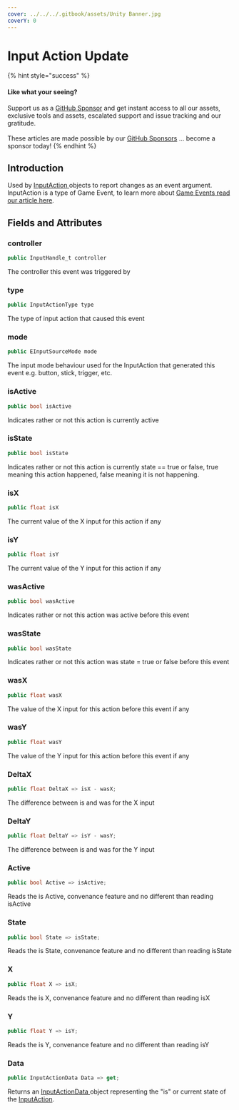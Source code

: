 ```yaml
---
cover: ../../../.gitbook/assets/Unity Banner.jpg
coverY: 0
---
```


# Input Action Update

{% hint style="success" %}
#### Like what your seeing?

Support us as a [GitHub Sponsor](../../../where-to-buy/become-a-sponsor.md) and get instant access to all our assets, exclusive tools and assets, escalated support and issue tracking and our gratitude.\
\
These articles are made possible by our [GitHub Sponsors](../../../where-to-buy/become-a-sponsor.md) ... become a sponsor today!
{% endhint %}

## Introduction

Used by [InputAction ](input-action.md)objects to report changes as an event argument. InputAction is a type of Game Event, to learn more about [Game Events read our article here](../../../assets/system-core/game-events.md).

## Fields and Attributes

### controller

```csharp
public InputHandle_t controller
```

The controller this event was triggered by

### type

```csharp
public InputActionType type
```

The type of input action that caused this event

### mode

```csharp
public EInputSourceMode mode
```

The input mode behaviour used for the InputAction that generated this event e.g. button, stick, trigger, etc.

### isActive

```csharp
public bool isActive
```

Indicates rather or not this action is currently active

### isState

```csharp
public bool isState
```

Indicates rather or not this action is currently state == true or false, true meaning this action happened, false meaning it is not happening.

### isX

```csharp
public float isX
```

The current value of the X input for this action if any

### isY

```csharp
public float isY
```

The current value of the Y input for this action if any

### wasActive

```csharp
public bool wasActive
```

Indicates rather or not this action was active before this event

### wasState

```csharp
public bool wasState
```

Indicates rather or not this action was state = true or false before this event

### wasX

```csharp
public float wasX
```

The value of the X input for this action before this event if any

### wasY

```csharp
public float wasY
```

The value of the Y input for this action before this event if any

### DeltaX

```csharp
public float DeltaX => isX - wasX;
```

The difference between is and was for the X input

### DeltaY

```csharp
public float DeltaY => isY - wasY;
```

The difference between is and was for the Y input

### Active

```csharp
public bool Active => isActive;
```

Reads the is Active, convenance feature and no different than reading isActive

### State

```csharp
public bool State => isState;
```

Reads the is State, convenance feature and no different than reading isState

### X

```csharp
public float X => isX;
```

Reads the is X, convenance feature and no different than reading isX

### Y

```csharp
public float Y => isY;
```

Reads the is Y, convenance feature and no different than reading isY

### Data

```csharp
public InputActionData Data => get;
```

Returns an [InputActionData ](broken-reference)object representing the "is" or current state of the [InputAction](input-action.md).
